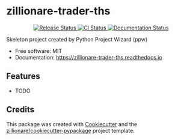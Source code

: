 # zillionare-trader-ths


<p align="center">
<a href="https://pypi.python.org/pypi/zillionare-trader-ths">
    <img src="https://img.shields.io/pypi/v/zillionare-trader-ths.svg"
        alt = "Release Status">
</a>

<a href="https://github.com/zillionare/zillionare-trader-ths/actions">
    <img src="https://github.com/zillionare/zillionare-trader-ths/actions/workflows/main.yml/badge.svg?branch=release" alt="CI Status">
</a>

<a href="https://zillionare-trader-ths.readthedocs.io/en/latest/?badge=latest">
    <img src="https://readthedocs.org/projects/zillionare-trader-ths/badge/?version=latest" alt="Documentation Status">
</a>

</p>


Skeleton project created by Python Project Wizard (ppw)


* Free software: MIT
* Documentation: <https://zillionare-trader-ths.readthedocs.io>


## Features

* TODO

## Credits

This package was created with [Cookiecutter](https://github.com/audreyr/cookiecutter) and the [zillionare/cookiecutter-pypackage](https://github.com/zillionare/cookiecutter-pypackage) project template.
